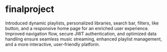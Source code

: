 # finalproject
Introduced dynamic playlists, personalized libraries, search bar, filters, like button, and a responsive home page for an enriched user experience. Improved navigation flow, secure JWT authentication, and optimized data handling ensure seamless music streaming, enhanced playlist management, and a more interactive, user-friendly platform.

